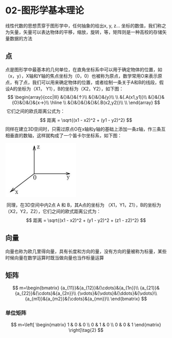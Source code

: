 # 02-图形学基本理论

线性代数的思想贯穿于图形学中，任何抽象的给出x, y, z... 坐标的数值，我们称之为矢量，矢量可以表达物体的平移，缩放，旋转，等，矩阵则是一种高校的存储矢量数据的方法

## 点
​	点是图形学中最基本的几何单位，在直角坐标系中可以用于确定物体的位置，如（x，y），X轴和Y轴的焦点坐标为（0，0）也被称为原点，数学常用O来表示原点，有了点，我们可以用来确定物体的位置，或者绘制一条关于A和B的线段，假设A的坐标为（X1， Y1），B的坐标为（X2，Y2），如下图： 
$$
\begin{array}{ccc|lll}
&{}&{}&{↑}\\
&{}&{}&{y}\\
\\
&{.A(x1,y1)}\\
&{}&{}&{O}&{}&{}&{x→}\\
\hline
\\
&{}&{}&{}&{}&{.B(x2,y2)}\\
\\
\end{array}
$$
​	它们之间的欧氏距离公式为：​	
$$
距离 = \sqrt{(x1 - x2)^2 + (y1 - y2)^2}
$$
​	同样在建立3D空间时，只需过原点O在x轴和y轴的基础上添加一条z轴，作三条互相垂直的数轴，这样就构成了一个笛卡尔坐标系，如下图：

<img src="/assets/3d-axis.png" align="center"/>

​	同理，在3D空间中内2点 A 和 B，其A点的坐标为 （X1，Y1，Z1），B的坐标为（X2，Y2，Z2），它们之间的欧式距离公式为：
$$
距离 = \sqrt{(x1 - x2)^2 + (y1 - y2)^2 + (z1 - z2)^2}
$$


## 向量

​	向量也称为欧几里得向量，具有长度和方向的量，没有方向的量被称为标量，某些时候向量在数学运算时既当做向量也当作标量运算

## 矩阵

$$
m=\begin{bmatrix}
{a_{11}}&{a_{12}}&{\cdots}&{a_{1n}}\\
{a_{21}}&{a_{22}}&{\cdots}&{a_{2n}}\\
{\vdots}&{\vdots}&{\ddots}&{\vdots}\\
{a_{m1}}&{a_{m2}}&{\cdots}&{a_{mn}}\\
\end{bmatrix}
$$

### 单位矩阵

$$
m=\left[
\begin{matrix}
1 & 0 & 0 \\
0 & 1 & 0 \\
0 & 0 & 1 
\end{matrix} \right]\tag{2}
$$

